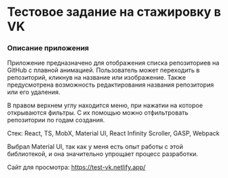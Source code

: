 # Тестовое задание на стажировку в VK

### Описание приложения
Приложение предназначено для отображения списка репозиториев на GitHub с плавной анимацией. Пользователь может переходить в репозиторий, кликнув на название или изображение. Также предусмотрена возможность редактирования названия репозитория или его удаления.

В правом верхнем углу находится меню, при нажатии на которое открываются фильтры. С их помощью можно отфильтровать репозитории по годам создания.

Стек: React, TS, MobX, Material UI, React Infinity Scroller, GASP, Webpack

Выбрал Material UI, так как у меня есть опыт работы с этой библиотекой, и она значительно упрощает процесс разработки.

Сайт для просмотра: https://test-vk.netlify.app/
